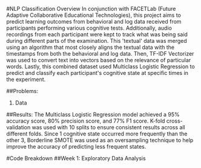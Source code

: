 #NLP Classification Overview
In conjunction with FACETLab (Future Adaptive Collaborative Educational Technologies), this project aims to predict learning outcomes from behavioral and log data received from participants performing various cognitive tests. Additionally, audio recordings from each participant were kept to track what was being said during different parts of the examination. This 'textual' data was merged using an algorithm that most closely aligns the textual data with the timestamps from both the behavioral and log data. Then, TF-IDF Vectorizer was used to convert text into vectors based on the relevance of particular words. Lastly, this combined dataset used Multiclass Logistic Regression to predict and classify each participant's cognitive state at specific times in the experiment. 

##Problems:
1. Data 



##Results:
The Multiclass Logistic Regression model achieved a 95% accuracy score, 80% precision score, and 77% F1 score. K-fold cross-validation was used with 10 splits to ensure consistent results across all different folds. Since 1 cognitive state occurred more frequently than the other 3, Borderline SMOTE was used as an oversampling technique to help improve the accuracy of predicting less frequent states. 

#Code Breakdown
##Week 1: Exploratory Data Analysis
